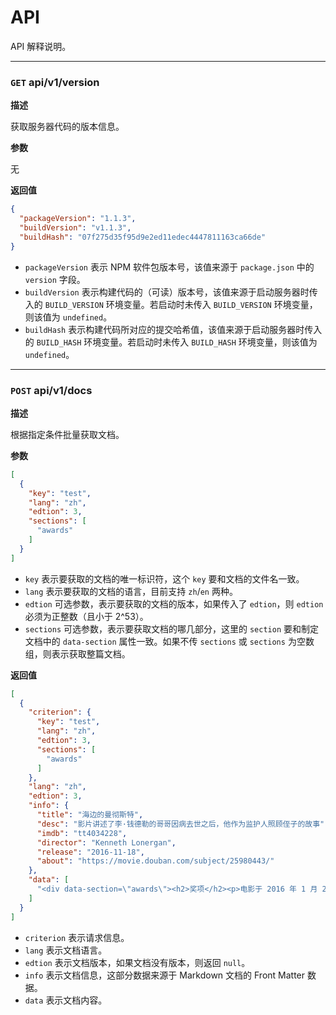 # API

API 解释说明。

---

### `GET` api/v1/version

**描述**

获取服务器代码的版本信息。

**参数**

无

**返回值**

```json
{
  "packageVersion": "1.1.3",
  "buildVersion": "v1.1.3",
  "buildHash": "07f275d35f95d9e2ed11edec4447811163ca66de"
}
```

- `packageVersion` 表示 NPM 软件包版本号，该值来源于 `package.json` 中的 `version` 字段。
- `buildVersion` 表示构建代码的（可读）版本号，该值来源于启动服务器时传入的 `BUILD_VERSION` 环境变量。若启动时未传入 `BUILD_VERSION` 环境变量，则该值为 `undefined`。
- `buildHash` 表示构建代码所对应的提交哈希值，该值来源于启动服务器时传入的 `BUILD_HASH` 环境变量。若启动时未传入 `BUILD_HASH` 环境变量，则该值为 `undefined`。

---

### `POST` api/v1/docs

**描述**

根据指定条件批量获取文档。

**参数**

```json
[
  {
    "key": "test",
    "lang": "zh",
    "edtion": 3,
    "sections": [
      "awards"
    ]
  }
]
```

- `key` 表示要获取的文档的唯一标识符，这个 `key` 要和文档的文件名一致。
- `lang` 表示要获取的文档的语言，目前支持 `zh`/`en` 两种。
- `edtion` 可选参数，表示要获取的文档的版本，如果传入了 `edtion`，则 `edtion` 必须为正整数（且小于 2^53）。
- `sections` 可选参数，表示要获取文档的哪几部分，这里的 `section` 要和制定文档中的 `data-section` 属性一致。如果不传 `sections` 或 `sections` 为空数组，则表示获取整篇文档。

**返回值**

```json
[
  {
    "criterion": {
      "key": "test",
      "lang": "zh",
      "edtion": 3,
      "sections": [
        "awards"
      ]
    },
    "lang": "zh",
    "edtion": 3,
    "info": {
      "title": "海边的曼彻斯特",
      "desc": "影片讲述了李·钱德勒的哥哥因病去世之后，他作为监护人照顾侄子的故事",
      "imdb": "tt4034228",
      "director": "Kenneth Lonergan",
      "release": "2016-11-18",
      "about": "https://movie.douban.com/subject/25980443/"
    },
    "data": [
      "<div data-section=\"awards\"><h2>奖项</h2><p>电影于 2016 年 1 月 23 日的圣丹斯电影节上首映后，很快被亚马逊工作室（Amazon Studios）分发，并订于 2016 年 11 月 18 日于美国作有限上映，并定于 12 月 16 日广泛上映。该片以 850 万美元的制作预算，全球收益总得超过 6200 万美元。</p><p>影片上映后获得一致好评，并赢得无数奖项。这部电影被许多评论家列为 2016 年最佳电影之一，获得第 89 届奥斯卡金像奖最佳男主角、最佳原创剧本，第 74 届金球奖最佳男主角奖，第 70 届英国电影学院奖最佳男主角和最佳原创剧本。</p></div>"
    ]
  }
]
```

- `criterion` 表示请求信息。
- `lang` 表示文档语言。
- `edtion` 表示文档版本，如果文档没有版本，则返回 `null`。
- `info` 表示文档信息，这部分数据来源于 Markdown 文档的 Front Matter 数据。
- `data` 表示文档内容。
